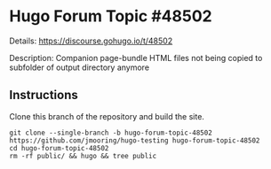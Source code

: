 # Hugo Forum Topic #48502

Details: <https://discourse.gohugo.io/t/48502>

Description: Companion page-bundle HTML files not being copied to subfolder of output directory anymore

## Instructions

Clone this branch of the repository and build the site.

```text
git clone --single-branch -b hugo-forum-topic-48502 https://github.com/jmooring/hugo-testing hugo-forum-topic-48502
cd hugo-forum-topic-48502
rm -rf public/ && hugo && tree public
```
